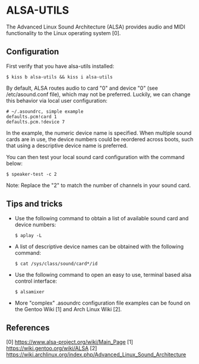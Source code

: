 ALSA-UTILS
==========

The Advanced Linux Sound Architecture (ALSA) provides audio and MIDI 
functionality to the Linux operating system [0].

Configuration
-------------

First verify that you have alsa-utils installed:

    $ kiss b alsa-utils && kiss i alsa-utils

By default, ALSA routes audio to card "0" and device "0" (see /etc/asound.conf
file), which may not be preferred. Luckily, we can change this behavior via 
local user configuration:

    # ~/.asoundrc, simple example
    defaults.pcm!card 1
    defaults.pcm.!device 7

In the example, the numeric device name is specified. When multiple sound cards 
are in use, the device numbers could be reordered across boots, such that using 
a descriptive device name is preferred.

You can then test your local sound card configuration with the command below:

    $ speaker-test -c 2

Note: Replace the "2" to match the number of channels in your sound card.

Tips and tricks
---------------

*   Use the following command to obtain a list of available sound card and
    device numbers:

        $ aplay -L
  
*   A list of descriptive device names can be obtained with the following
    command:

        $ cat /sys/class/sound/card*/id

*   Use the following command to open an easy to use, terminal based alsa
    control interface:
  
        $ alsamixer

*   More "complex" .asoundrc configuration file examples can be found on the 
    Gentoo Wiki [1] and Arch Linux Wiki [2].

References
----------

[0] https://www.alsa-project.org/wiki/Main_Page
[1] https://wiki.gentoo.org/wiki/ALSA
[2] https://wiki.archlinux.org/index.php/Advanced_Linux_Sound_Architecture
